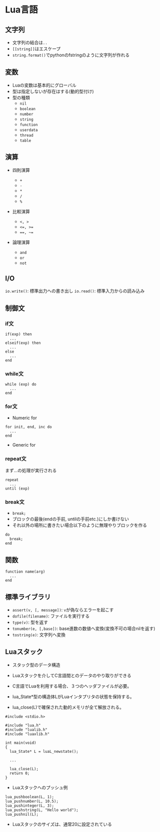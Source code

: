 # Lua言語

## 文字列

- 文字列の結合は`..`
- `[[string]]`はエスケープ
- `string.format()`でpythonのfstringのように文字列が作れる

## 変数

- Luaの変数は基本的にグローバル
- 型は指定しないが存在はする(動的型付け)
- 型の種類
  - `nil`
  - `boolean`
  - `number`
  - `string`
  - `function`
  - `userdata`
  - `thread`
  - `table`

## 演算

- 四則演算

  - `+`
  - `-`
  - `*`
  - `/`
  - `%`

- 比較演算

  - `<, >`
  - `<=, >=`
  - `==, ~=`

- 論理演算

  - `and`
  - `or`
  - `not`

## I/O

`io.write()`: 標準出力への書き出し
`io.read()`: 標準入力からの読み込み

## 制御文

### if文

```: lua
if(exp) then
  ...
elseif(exp) then
  ...
else
  ...
end
```

### while文

```:lua
while (exp) do
  ...
end
```

### for文

- Numeric for

```:lua
for init, end, inc do
  ...
end
```

- Generic for

### repeat文

まず...の処理が実行される

```:lua
repeat
  ...
until (exp)
```

### break文

- `break;`
- ブロックの最後(endの手前, untilの手前etc.)にしか書けない
- それ以外の場所に書きたい場合以下のように無理やりブロックを作る

```:lua
do
  break;
end
```

## 関数

```:lua
function name(arg)
  ...
end
```

## 標準ライブラリ

- `assert(v, [, message])`: `v`が偽ならエラーを起こす
- `dofile(filename)`: ファイルを実行する
- `type(v)`: 型を返す
- `tonumber(e, [,base])`: base進数の数値へ変換(変換不可の場合nilを返す)
- `tostring(e)`: 文字列へ変換

## Luaスタック

- スタック型のデータ構造
- Luaスタックを介してC言語間とのデータのやり取りができる

- C言語でLuaを利用する場合、３つのヘッダファイルが必要。
- lua_State\*型の構造体LがLuaインタプリタの状態を保持する。
- lua_close(L)で確保された動的メモリが全て解放される。

```:c
#include <stdio.h>

#include "lua.h"
#include "lualib.h"
#include "luaxlib.h"

int main(void)
{
  lua_State* L = luaL_newstate();

  ...

  lua_close(L);
  return 0;
}
```

- Luaスタックへのプッシュ例

```:c
lua_pushboolean(L, 1);
lua_pushnumber(L, 10.5);
lua_pushinteger(L, 3);
lua_pushstring(L, "Hello world");
lua_pushnil(L);
```

- Luaスタックのサイズは、通常20に設定されている

